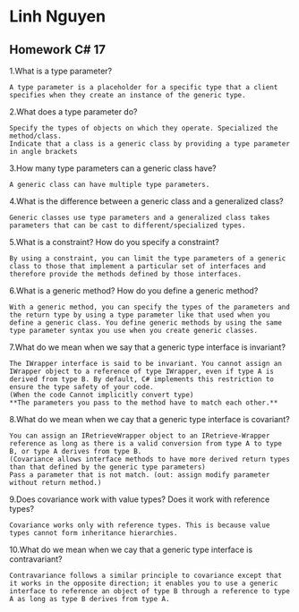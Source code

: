 # Linh Nguyen
## Homework C# 17

1.What is a type parameter?

	A type parameter is a placeholder for a specific type that a client specifies when they create an instance of the generic type.

2.What does a type parameter do?

	Specify the types of objects on which they operate. Specialized the method/class.
	Indicate that a class is a generic class by providing a type parameter in angle brackets

3.How many type parameters can a generic class have?

	A generic class can have multiple type parameters.

4.What is the difference between a generic class and a generalized class?

	Generic classes use type parameters and a generalized class takes parameters that can be cast to different/specialized types.

5.What is a constraint? How do you specify a constraint?

	By using a constraint, you can limit the type parameters of a generic class to those that implement a particular set of interfaces and therefore provide the methods defined by those interfaces.

6.What is a generic method? How do you define a generic method?

	With a generic method, you can specify the types of the parameters and the return type by using a type parameter like that used when you define a generic class. You define generic methods by using the same type parameter syntax you use when you create generic classes.

7.What do we mean when we say that a generic type interface is invariant?

	The IWrapper interface is said to be invariant. You cannot assign an IWrapper object to a reference of type IWrapper, even if type A is derived from type B. By default, C# implements this restriction to ensure the type safety of your code.
	(When the code Cannot implicitly convert type)
	**The parameters you pass to the method have to match each other.** 

8.What do we mean when we cay that a generic type interface is covariant?

	You can assign an IRetrieveWrapper object to an IRetrieve-Wrapper reference as long as there is a valid conversion from type A to type B, or type A derives from type B.
	(Covariance allows interface methods to have more derived return types than that defined by the generic type parameters)
	Pass a parameter that is not match. (out: assign modify parameter without return method.)

9.Does covariance work with value types? Does it work with reference types?

	Covariance works only with reference types. This is because value types cannot form inheritance hierarchies.

10.What do we mean when we cay that a generic type interface is contravariant?

	Contravariance follows a similar principle to covariance except that it works in the opposite direction; it enables you to use a generic interface to reference an object of type B through a reference to type A as long as type B derives from type A.